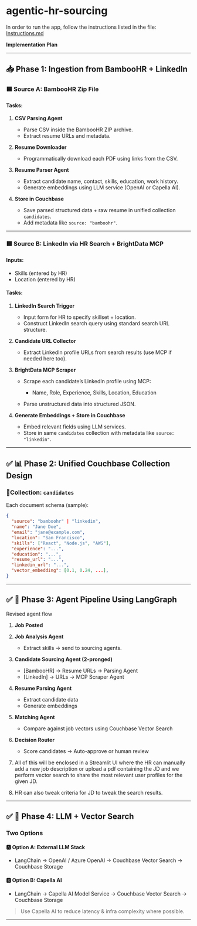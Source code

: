 # agentic-hr-sourcing

In order to run the app, follow the instructions listed in the file: [Instructions.md](https://github.com/shivay-couchbase/agentic-hr-sourcing/blob/main/implementation.md)

 **Implementation Plan**
 
---

## **📥 Phase 1: Ingestion from BambooHR + LinkedIn**

### 🟦 **Source A: BambooHR Zip File**

#### Tasks:

1. **CSV Parsing Agent**

   * Parse CSV inside the BambooHR ZIP archive.
   * Extract resume URLs and metadata.
2. **Resume Downloader**

   * Programmatically download each PDF using links from the CSV.
3. **Resume Parser Agent**

   * Extract candidate name, contact, skills, education, work history.
   * Generate embeddings using LLM service (OpenAI or Capella AI).
4. **Store in Couchbase**

   * Save parsed structured data + raw resume in unified collection `candidates`.
   * Add metadata like `source: "bamboohr"`.

---

### 🟩 **Source B: LinkedIn via HR Search + BrightData MCP**

#### Inputs:

* Skills (entered by HR)
* Location (entered by HR)

#### Tasks:

1. **LinkedIn Search Trigger**

   * Input form for HR to specify skillset + location.
   * Construct LinkedIn search query using standard search URL structure.
2. **Candidate URL Collector**

   * Extract LinkedIn profile URLs from search results (use MCP if needed here too).
3. **BrightData MCP Scraper**

   * Scrape each candidate’s LinkedIn profile using MCP:

     * Name, Role, Experience, Skills, Location, Education
   * Parse unstructured data into structured JSON.
4. **Generate Embeddings + Store in Couchbase**

   * Embed relevant fields using LLM services.
   * Store in same `candidates` collection with metadata like `source: "linkedin"`.

---

## ✅ **📊 Phase 2: Unified Couchbase Collection Design**

### 🔸Collection: `candidates`

Each document schema (sample):

```json
{
  "source": "bamboohr" | "linkedin",
  "name": "Jane Doe",
  "email": "jane@example.com",
  "location": "San Francisco",
  "skills": ["React", "Node.js", "AWS"],
  "experience": "...",
  "education": "...",
  "resume_url": "...",
  "linkedin_url": "...",
  "vector_embedding": [0.1, 0.24, ...],
}
```
---

## ✅ **🔁 Phase 3: Agent Pipeline Using LangGraph**

Revised agent flow

1. **Job Posted**
2. **Job Analysis Agent**

   * Extract skills → send to sourcing agents.
3. **Candidate Sourcing Agent (2-pronged)**

   * \[BambooHR] → Resume URLs → Parsing Agent
   * \[LinkedIn] → URLs → MCP Scraper Agent
4. **Resume Parsing Agent**

   * Extract candidate data
   * Generate embeddings
5. **Matching Agent**

   * Compare against job vectors using Couchbase Vector Search
6. **Decision Router**

   * Score candidates → Auto-approve or human review

7. All of this will be enclosed in a Streamlit UI where the HR can manually add a new job description or upload a pdf containing the JD and we perform vector search to share the most relevant user profiles for the given JD.

8. HR can also tweak criteria for JD to tweak the search results. 

---

## ✅ **🧠 Phase 4: LLM + Vector Search**

### Two Options 

#### 🅰️ Option A: External LLM Stack

* LangChain → OpenAI / Azure OpenAI → Couchbase Vector Search → Couchbase Storage

#### 🅱️ Option B: Capella AI

* LangChain → Capella AI Model Service → Couchbase Vector Search → Couchbase Storage

> Use Capella AI to reduce latency & infra complexity where possible.

---
